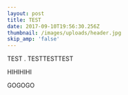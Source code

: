 ```yaml
---
layout: post
title: TEST
date: 2017-09-10T19:56:30.256Z
thumbnail: /images/uploads/header.jpg
skip_amp: 'false'
---
```

TEST . TESTTESTTEST

HIHIHIHI

GOGOGO
